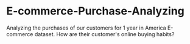 # E-commerce-Purchase-Analyzing
Analyzing the purchases of our customers for 1 year in America E-commerce dataset. How are their customer's online buying habits?
